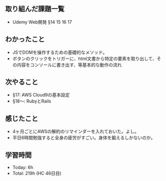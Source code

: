 ## 取り組んだ課題一覧
- Udemy Web開発 §14 15 16 17
## わかったこと
- JSでDOMを操作するための基礎的なメソッド。
- ボタンのクリックをトリガーに、html文書から特定の要素を取り出して、その内容をコンソールに書き出す、等基本的な動作の流れ
## 次やること
- §17: AWS Cloud9の基本設定
- §18〜: RubyとRails
## 感じたこと
- 4ヶ月ごとにAWSの解約のリマインダーを入れておいた。よし。
- 平日6時間勉強すると全身の疲労がすごい。身体を鍛えるしかないのか。
## 学習時間
- Today: 6h 
- Total: 219h (HC 46日目)
